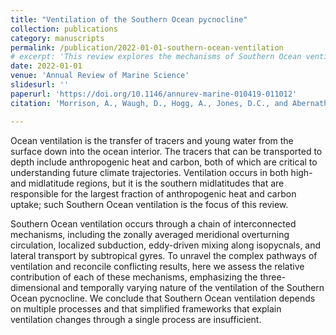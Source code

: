 ```yaml
---
title: "Ventilation of the Southern Ocean pycnocline"
collection: publications
category: manuscripts
permalink: /publication/2022-01-01-southern-ocean-ventilation
# excerpt: 'This review explores the mechanisms of Southern Ocean ventilation, emphasizing its three-dimensional, temporally varying nature and the interconnected processes involved in the uptake of anthropogenic heat and carbon.'
date: 2022-01-01
venue: 'Annual Review of Marine Science'
slidesurl: ''
paperurl: 'https://doi.org/10.1146/annurev-marine-010419-011012'
citation: 'Morrison, A., Waugh, D., Hogg, A., Jones, D.C., and Abernathey, R. (2022). "Ventilation of the Southern Ocean pycnocline." <i>Annual Review of Marine Science</i>, 14:1. <a href="https://doi.org/10.1146/annurev-marine-010419-011012">https://doi.org/10.1146/annurev-marine-010419-011012</a>'

---
```

Ocean ventilation is the transfer of tracers and young water from the surface down into the ocean interior. The tracers that can be transported to depth include anthropogenic heat and carbon, both of which are critical to understanding future climate trajectories. Ventilation occurs in both high- and midlatitude regions, but it is the southern midlatitudes that are responsible for the largest fraction of anthropogenic heat and carbon uptake; such Southern Ocean ventilation is the focus of this review.

Southern Ocean ventilation occurs through a chain of interconnected mechanisms, including the zonally averaged meridional overturning circulation, localized subduction, eddy-driven mixing along isopycnals, and lateral transport by subtropical gyres. To unravel the complex pathways of ventilation and reconcile conflicting results, here we assess the relative contribution of each of these mechanisms, emphasizing the three-dimensional and temporally varying nature of the ventilation of the Southern Ocean pycnocline. We conclude that Southern Ocean ventilation depends on multiple processes and that simplified frameworks that explain ventilation changes through a single process are insufficient.
